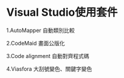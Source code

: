 # Visual Studio使用套件

1.AutoMapper 
自動類別比較

2.CodeMaid
畫面公版化

3.Code alignment
自動對齊程式碼

4.Viasfora
大刮號變色、關鍵字變色
